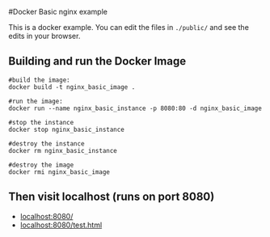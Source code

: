 #Docker Basic nginx example

This is a docker example. You can edit the files in ``./public/`` and see the edits in your browser.

## Building and run the Docker Image

```
#build the image:
docker build -t nginx_basic_image .

#run the image:
docker run --name nginx_basic_instance -p 8080:80 -d nginx_basic_image

#stop the instance
docker stop nginx_basic_instance

#destroy the instance
docker rm nginx_basic_instance

#destroy the image
docker rmi nginx_basic_image
```

## Then visit localhost (runs on port 8080)

 * [localhost:8080/](http://:8080localhost/)
 * [localhost:8080/test.html](http://localhost:8080/test.html)